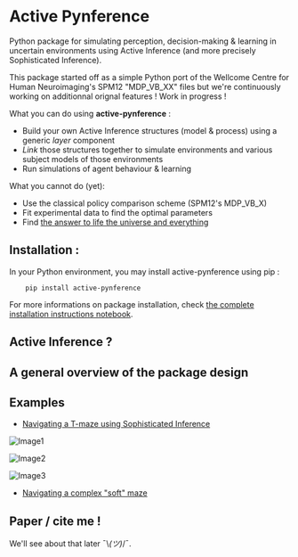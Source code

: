 # Active Pynference
Python package for simulating perception, decision-making & learning in uncertain environments using Active Inference (and more precisely Sophisticated Inference).

This package started off as a simple Python port of the Wellcome Centre for Human Neuroimaging's SPM12 "MDP_VB_XX" files but we're continuously working on additionnal orignal features ! Work in progress !

What you can do using <b>active-pynference</b> :
- Build your own Active Inference structures (model & process) using a generic <i> layer </i> component
- <i>Link</i> those structures together to simulate environments and various subject models of those environments
- Run simulations of agent behaviour & learning

What you cannot do (yet):
- Use the classical policy comparison scheme (SPM12's MDP_VB_X)
- Fit experimental data to find the optimal parameters
- Find [the answer to life the universe and everything](https://en.wikipedia.org/wiki/42_(number))

## Installation : 

In your Python environment, you may install active-pynference using pip :
```
    pip install active-pynference
```

For more informations on package installation, check [the complete installation instructions notebook](READUS/installation_instructions.ipynb).

## Active Inference ?

## A general overview of the package design

## Examples 

- [Navigating a T-maze using Sophisticated Inference](READUS/T-maze_demo.ipynb)

![Image1](https://github.com/Erresthor/ActivPynference_Public/tree/R7/resources/tmaze/render_good_clue_2.gif)

![Image2](https://github.com/Erresthor/ActivPynference_Public/tree/R7/resources/tmaze/render_good_clue_cheese_stabilizes_at_10.gif)

![Image3](https://github.com/Erresthor/ActivPynference_Public/tree/R7/resources/tmaze/render_bad_clue_random_env.gif)

- [Navigating a complex "soft" maze](READUS/mazeX_demo.ipynb)

## Paper / cite me !

We'll see about that later 	¯\\_(ツ)_/¯.